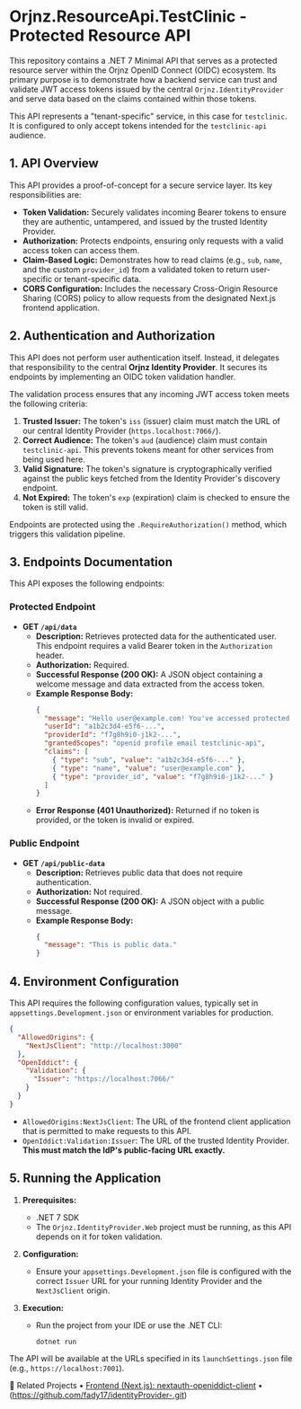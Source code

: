 # Orjnz.ResourceApi.TestClinic - Protected Resource API

This repository contains a .NET 7 Minimal API that serves as a protected resource server within the Orjnz OpenID Connect (OIDC) ecosystem. Its primary purpose is to demonstrate how a backend service can trust and validate JWT access tokens issued by the central `Orjnz.IdentityProvider` and serve data based on the claims contained within those tokens.

This API represents a "tenant-specific" service, in this case for `testclinic`. It is configured to only accept tokens intended for the `testclinic-api` audience.

## 1. API Overview

This API provides a proof-of-concept for a secure service layer. Its key responsibilities are:

- **Token Validation:** Securely validates incoming Bearer tokens to ensure they are authentic, untampered, and issued by the trusted Identity Provider.
- **Authorization:** Protects endpoints, ensuring only requests with a valid access token can access them.
- **Claim-Based Logic:** Demonstrates how to read claims (e.g., `sub`, `name`, and the custom `provider_id`) from a validated token to return user-specific or tenant-specific data.
- **CORS Configuration:** Includes the necessary Cross-Origin Resource Sharing (CORS) policy to allow requests from the designated Next.js frontend application.

## 2. Authentication and Authorization

This API does not perform user authentication itself. Instead, it delegates that responsibility to the central **Orjnz Identity Provider**. It secures its endpoints by implementing an OIDC token validation handler.

The validation process ensures that any incoming JWT access token meets the following criteria:

1.  **Trusted Issuer:** The token's `iss` (issuer) claim must match the URL of our central Identity Provider (`https.localhost:7066/`).
2.  **Correct Audience:** The token's `aud` (audience) claim must contain `testclinic-api`. This prevents tokens meant for other services from being used here.
3.  **Valid Signature:** The token's signature is cryptographically verified against the public keys fetched from the Identity Provider's discovery endpoint.
4.  **Not Expired:** The token's `exp` (expiration) claim is checked to ensure the token is still valid.

Endpoints are protected using the `.RequireAuthorization()` method, which triggers this validation pipeline.

## 3. Endpoints Documentation

This API exposes the following endpoints:

### Protected Endpoint

-   **GET `/api/data`**
    -   **Description:** Retrieves protected data for the authenticated user. This endpoint requires a valid Bearer token in the `Authorization` header.
    -   **Authorization:** Required.
    -   **Successful Response (200 OK):** A JSON object containing a welcome message and data extracted from the access token.
    -   **Example Response Body:**
        ```json
        {
          "message": "Hello user@example.com! You've accessed protected data.",
          "userId": "a1b2c3d4-e5f6-...",
          "providerId": "f7g8h9i0-j1k2-...",
          "grantedScopes": "openid profile email testclinic-api",
          "claims": [
            { "type": "sub", "value": "a1b2c3d4-e5f6-..." },
            { "type": "name", "value": "user@example.com" },
            { "type": "provider_id", "value": "f7g8h9i0-j1k2-..." }
          ]
        }
        ```
    -   **Error Response (401 Unauthorized):** Returned if no token is provided, or the token is invalid or expired.

### Public Endpoint

-   **GET `/api/public-data`**
    -   **Description:** Retrieves public data that does not require authentication.
    -   **Authorization:** Not required.
    -   **Successful Response (200 OK):** A JSON object with a public message.
    -   **Example Response Body:**
        ```json
        {
          "message": "This is public data."
        }
        ```

## 4. Environment Configuration

This API requires the following configuration values, typically set in `appsettings.Development.json` or environment variables for production.

```json
{
  "AllowedOrigins": {
    "NextJsClient": "http://localhost:3000"
  },
  "OpenIddict": {
    "Validation": {
      "Issuer": "https://localhost:7066/"
    }
  }
}
```

-   `AllowedOrigins:NextJsClient`: The URL of the frontend client application that is permitted to make requests to this API.
-   `OpenIddict:Validation:Issuer`: The URL of the trusted Identity Provider. **This must match the IdP's public-facing URL exactly.**

## 5. Running the Application

1.  **Prerequisites:**
    -   .NET 7 SDK
    -   The `Orjnz.IdentityProvider.Web` project must be running, as this API depends on it for token validation.

2.  **Configuration:**
    -   Ensure your `appsettings.Development.json` file is configured with the correct `Issuer` URL for your running Identity Provider and the `NextJsClient` origin.

3.  **Execution:**
    -   Run the project from your IDE or use the .NET CLI:
        ```bash
        dotnet run
        ```

The API will be available at the URLs specified in its `launchSettings.json` file (e.g., `https://localhost:7001`).

🔗 Related Projects
	•	[Frontend (Next.js): nextauth-openiddict-client](https://github.com/fady17/Frontend-.git)
	•	(https://github.com/fady17/identityProvider-.git)
